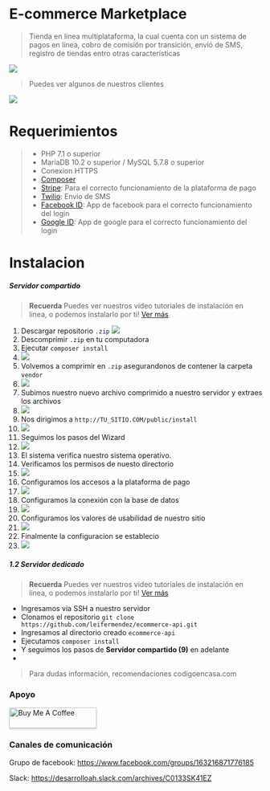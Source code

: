 # E-commerce Marketplace
> Tienda en línea multiplataforma, la cual cuenta con un sistema de pagos en línea, cobro de comisión por transición, envió de SMS, registro de tiendas entro otras características


![](https://i.imgur.com/FfEhmDv.png)

> Puedes ver algunos de nuestros clientes

![](https://i.imgur.com/1KYwHuo.png)

# Requerimientos
> - PHP 7.1 o superior
> - MariaDB 10.2 o superior / MySQL 5.7.8 o superior
> - Conexion HTTPS
> - [Composer](https://getcomposer.org/)
> - [Stripe](https://stripe.com/es/connect): Para el correcto funcionamiento de la plataforma de pago
> - [Twilio](http://twilio.com/): Envio de SMS
> - [Facebook ID](https://developers.facebook.com/apps/): App de facebook para el correcto funcionamiento del login
> - [Google ID](https://console.developers.google.com/?hl=ES): App de google para el correcto funcionamiento del login


# Instalacion

##### Servidor compartido

> __Recuerda__ Puedes ver nuestros video tutoriales de instalación en linea, o podemos instalarlo por ti! [Ver más](https://www.codigoencasa.com/e-commerce-instalacion/)

1. Descargar repositorio `.zip`
![](https://i.imgur.com/8jswcoQ.png)
2. Descomprimir `.zip` en tu computadora
3. Ejecutar `composer install`
4. ![](https://i.imgur.com/J3DJMCX.png)
5. Volvemos a comprimir en `.zip` asegurandonos de contener la carpeta `vendor`
6. ![](https://i.imgur.com/b78GtQ1.png)
7. Subimos nuestro nuevo archivo comprimido a nuestro servidor y extraes los archivos
8. ![](https://i.imgur.com/vRqic2i.png)
9. Nos dirigimos a `http://TU_SITIO.COM/public/install`
10. ![](https://i.imgur.com/n3mycPE.png)
11. Seguimos los pasos del Wizard
12. ![](https://i.imgur.com/yaeBSQX.png)
13. El sistema verifica nuestro sistema operativo.
14. Verificamos los permisos de nuesto directorio
15. ![](https://i.imgur.com/U0x7p5u.png)
16. Configuramos los accesos a la plataforma de pago
17. ![](https://i.imgur.com/EySFWJZ.png)
18. Configuramos la conexión con la base de datos
19. ![](https://i.imgur.com/s0CHME0.png)
20. Configuramos los valores de usabilidad de nuestro sitio
21. ![](https://i.imgur.com/lHtzIFB.png)
22. Finalmente la configuracion se establecio
23. ![](https://i.imgur.com/scoa2ba.png)


##### 1.2 Servidor dedicado
> __Recuerda__ Puedes ver nuestros video tutoriales de instalación en linea, o podemos instalarlo por ti! [Ver más](https://www.codigoencasa.com/e-commerce-instalacion/)

- Ingresamos via SSH a nuestro servidor
- Clonamos el repositorio `git clone https://github.com/leifermendez/ecommerce-api.git` 
- Ingresamos al directorio creado `ecommerce-api`
- Ejecutamos `composer install`
- Y seguimos los pasos de __Servidor compartido (9)__ en adelante
- 

> Para dudas información, recomendaciones codigoencasa.com

### Apoyo
<a href="https://www.buymeacoffee.com/leifermendez" target="_blank"><img src="https://www.buymeacoffee.com/assets/img/custom_images/orange_img.png" alt="Buy Me A Coffee" style="height: 41px !important;width: 174px !important;box-shadow: 0px 3px 2px 0px rgba(190, 190, 190, 0.5) !important;-webkit-box-shadow: 0px 3px 2px 0px rgba(190, 190, 190, 0.5) !important;" ></a>

### Canales de comunicación

Grupo de facebook: https://www.facebook.com/groups/163216871776185

Slack: https://desarrolloah.slack.com/archives/C0133SK41EZ
